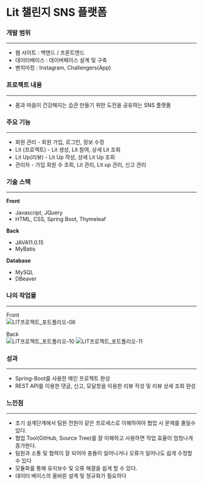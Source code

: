 # Lit 챌린지 SNS 플랫폼

### 개발 범위

---

- 웹 사이트 : 백엔드 / 프론트엔드
- 데이터베이스 : 데이버페이스 설계 및 구축
- 벤치마킹 : Instagram, Challengers(App)

### 프로젝트 내용

---

- 몸과 마음이 건강해지는 습관 만들기 위한 도전을 공유하는 SNS 플랫폼

### 주요 기능

---

- 회원 관리 - 회원 가입, 로그인, 정보 수정
- Lit (프로젝트) - Lit 생성, Lit 참여, 상세 Lit 조회
- Lit Up(리뷰) - Lit Up 작성, 상세 Lit Up 조회
- 관리자 - 가입 회원 수 조회, Lit 관리, Lit up 관리, 신고 관리

### 기술 스택

---

**Front**

- Javascript, JQuery
- HTML, CSS, Spring Boot, Thymeleaf

**Back**

- JAVA11.0.15
- MyBatis

**Database**

- MySQL
- DBeaver

### 나의 작업물
---
Front
<br>
![LIT프로젝트_포트폴리오-06](https://user-images.githubusercontent.com/98381484/180222453-937f8b87-8c04-4866-80c5-b007d65c50a6.jpg)

Back
<br>
![LIT프로젝트_포트폴리오-10](https://user-images.githubusercontent.com/98381484/180222521-1178e461-3cc8-44b2-8ad5-2cdfb187813a.jpg)
![LIT프로젝트_포트폴리오-11](https://user-images.githubusercontent.com/98381484/180222536-7818cdd9-5031-4df0-8df2-271d3d99fb53.jpg)


### 성과
---
- Spring-Boot를 사용한 메인 프로젝트 완성
- REST API를 이용한 댓글, 신고, 모달창을 이용한 리뷰 작성 및 리뷰 상세 조회 완성

### 느낀점
---
- 초기 설계단계에서 팀원 전원이 같은 프로세스로 이해하여야 협업 시 문제를 줄일수 있다. 
- 협업 Tool(GitHub, Source Tree)를 잘 이해하고 사용하면 작업 효율이 엄청나게 증가한다.
- 팀원과 소통 및 협력이 잘 되어야 충돌이 일어나거나 오류가 일어나도 쉽게 수정할 수 있다
- 모듈화를 통해 유지보수 및 오류 해결을 쉽게 할 수 있다.
- 데이터 베이스의 올바른 설계 및 정규화가 필요하다
